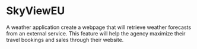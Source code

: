 # SkyViewEU
A weather application create a webpage that will retrieve weather forecasts from an external service. This feature will help the agency maximize their travel bookings and sales through their website.
